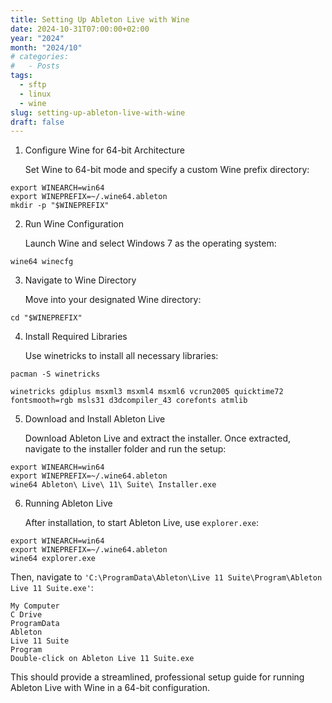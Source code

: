 ```yaml
---
title: Setting Up Ableton Live with Wine
date: 2024-10-31T07:00:00+02:00
year: "2024"
month: "2024/10"
# categories:
#   - Posts
tags:
  - sftp
  - linux
  - wine
slug: setting-up-ableton-live-with-wine
draft: false
---
```


1. Configure Wine for 64-bit Architecture

   Set Wine to 64-bit mode and specify a custom Wine prefix directory:

```
export WINEARCH=win64
export WINEPREFIX=~/.wine64.ableton
mkdir -p "$WINEPREFIX"
```

2. Run Wine Configuration

   Launch Wine and select Windows 7 as the operating system:

```
wine64 winecfg
```

3. Navigate to Wine Directory

   Move into your designated Wine directory:

```
cd "$WINEPREFIX"
```

4. Install Required Libraries

   Use winetricks to install all necessary libraries:

```
pacman -S winetricks

winetricks gdiplus msxml3 msxml4 msxml6 vcrun2005 quicktime72 fontsmooth=rgb msls31 d3dcompiler_43 corefonts atmlib
```

5. Download and Install Ableton Live

   Download Ableton Live and extract the installer. Once extracted, navigate to the installer folder and run the setup:

```
export WINEARCH=win64
export WINEPREFIX=~/.wine64.ableton
wine64 Ableton\ Live\ 11\ Suite\ Installer.exe
```

6. Running Ableton Live

   After installation, to start Ableton Live, use `explorer.exe`:

```
export WINEARCH=win64
export WINEPREFIX=~/.wine64.ableton
wine64 explorer.exe
```

Then, navigate to `'C:\ProgramData\Ableton\Live 11 Suite\Program\Ableton Live 11 Suite.exe'`:

    My Computer
    C Drive
    ProgramData
    Ableton
    Live 11 Suite
    Program
    Double-click on Ableton Live 11 Suite.exe

This should provide a streamlined, professional setup guide for running Ableton Live with Wine in a 64-bit configuration.
